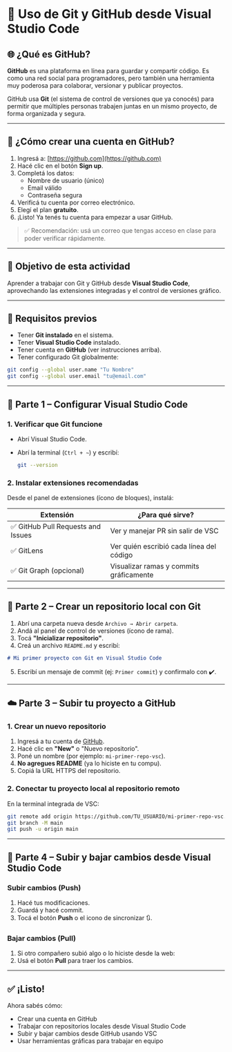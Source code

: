 # 🚀 Uso de Git y GitHub desde Visual Studio Code

## 🌐 ¿Qué es GitHub?

**GitHub** es una plataforma en línea para guardar y compartir código. Es como una red social para programadores, pero también una herramienta muy poderosa para colaborar, versionar y publicar proyectos.

GitHub usa **Git** (el sistema de control de versiones que ya conocés) para permitir que múltiples personas trabajen juntas en un mismo proyecto, de forma organizada y segura.

---

## 🧾 ¿Cómo crear una cuenta en GitHub?

1. Ingresá a: [https://github.com](https://github.com)
2. Hacé clic en el botón **Sign up**.
3. Completá los datos:
   - Nombre de usuario (único)
   - Email válido
   - Contraseña segura
4. Verificá tu cuenta por correo electrónico.
5. Elegí el plan **gratuito**.
6. ¡Listo! Ya tenés tu cuenta para empezar a usar GitHub.

> ✅ Recomendación: usá un correo que tengas acceso en clase para poder verificar rápidamente.

---

## 🎯 Objetivo de esta actividad

Aprender a trabajar con Git y GitHub desde **Visual Studio Code**, aprovechando las extensiones integradas y el control de versiones gráfico.

---

## 🧰 Requisitos previos

- Tener **Git instalado** en el sistema.
- Tener **Visual Studio Code** instalado.
- Tener cuenta en **GitHub** (ver instrucciones arriba).
- Tener configurado Git globalmente:

```bash
git config --global user.name "Tu Nombre"
git config --global user.email "tu@email.com"
````

---

## 🧩 Parte 1 – Configurar Visual Studio Code

### 1. Verificar que Git funcione

* Abrí Visual Studio Code.
* Abrí la terminal (`Ctrl + ~`) y escribí:

  ```bash
  git --version
  ```

### 2. Instalar extensiones recomendadas

Desde el panel de extensiones (ícono de bloques), instalá:

| Extensión                         | ¿Para qué sirve?                         |
| --------------------------------- | ---------------------------------------- |
| ✅ GitHub Pull Requests and Issues | Ver y manejar PR sin salir de VSC        |
| ✅ GitLens                         | Ver quién escribió cada línea del código |
| ✅ Git Graph (opcional)            | Visualizar ramas y commits gráficamente  |

---

## 📂 Parte 2 – Crear un repositorio local con Git

1. Abrí una carpeta nueva desde `Archivo → Abrir carpeta`.
2. Andá al panel de control de versiones (ícono de rama).
3. Tocá **"Inicializar repositorio"**.
4. Creá un archivo `README.md` y escribí:

```markdown
# Mi primer proyecto con Git en Visual Studio Code
```

5. Escribí un mensaje de commit (ej: `Primer commit`) y confirmalo con ✔️.

---

## ☁️ Parte 3 – Subir tu proyecto a GitHub

### 1. Crear un nuevo repositorio

1. Ingresá a tu cuenta de [GitHub](https://github.com).
2. Hacé clic en **"New"** o "Nuevo repositorio".
3. Poné un nombre (por ejemplo: `mi-primer-repo-vsc`).
4. **No agregues README** (ya lo hiciste en tu compu).
5. Copiá la URL HTTPS del repositorio.

### 2. Conectar tu proyecto local al repositorio remoto

En la terminal integrada de VSC:

```bash
git remote add origin https://github.com/TU_USUARIO/mi-primer-repo-vsc.git
git branch -M main
git push -u origin main
```

---

## 🔄 Parte 4 – Subir y bajar cambios desde Visual Studio Code

### Subir cambios (Push)

1. Hacé tus modificaciones.
2. Guardá y hacé commit.
3. Tocá el botón **Push** o el icono de sincronizar 🔃.

### Bajar cambios (Pull)

1. Si otro compañero subió algo o lo hiciste desde la web:
2. Usá el botón **Pull** para traer los cambios.

---

## ✅ ¡Listo!

Ahora sabés cómo:

* Crear una cuenta en GitHub
* Trabajar con repositorios locales desde Visual Studio Code
* Subir y bajar cambios desde GitHub usando VSC
* Usar herramientas gráficas para trabajar en equipo

